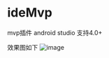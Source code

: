 # ideMvp
mvp插件 android studio 支持4.0+


效果图如下
![image](https://github.com/BigSweet/ideMvp/blob/master/Kapture%202021-03-25%20at%2017.35.20.gif)
